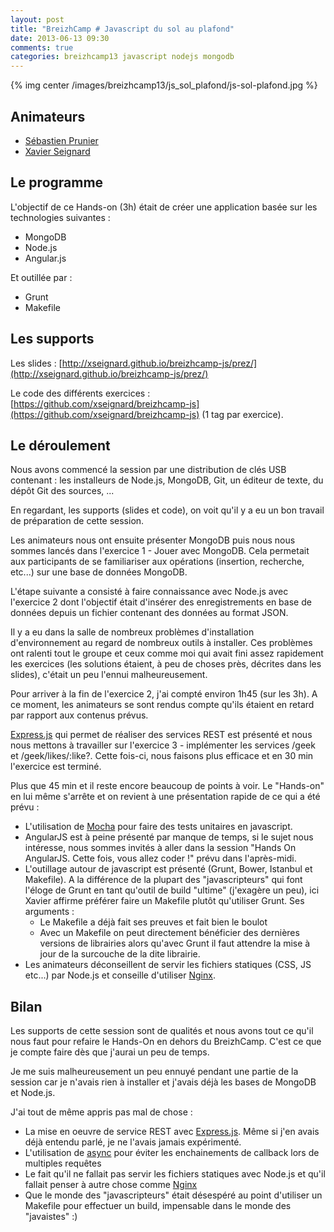 ```yaml
---
layout: post
title: "BreizhCamp # Javascript du sol au plafond"
date: 2013-06-13 09:30
comments: true
categories: breizhcamp13 javascript nodejs mongodb
---
```


{% img center /images/breizhcamp13/js_sol_plafond/js-sol-plafond.jpg %}

## Animateurs

* [Sébastien Prunier](http://sebprunier.wordpress.com/)
* [Xavier Seignard](https://twitter.com/xavier_seignard)

## Le programme
L'objectif de ce Hands-on (3h) était de créer une application basée sur les technologies suivantes :

* MongoDB
* Node.js
* Angular.js

Et outillée par :

* Grunt
* Makefile

## Les supports

Les slides : [http://xseignard.github.io/breizhcamp-js/prez/](http://xseignard.github.io/breizhcamp-js/prez/)

Le code des différents exercices : [https://github.com/xseignard/breizhcamp-js](https://github.com/xseignard/breizhcamp-js)
 (1 tag par exercice).

## Le déroulement

Nous avons commencé la session par une distribution de clés USB contenant : les installeurs de Node.js, MongoDB, Git, un éditeur de texte, du dépôt Git des sources, ...

En regardant, les supports (slides et code), on voit qu'il y a eu un bon travail de préparation de cette session.

Les animateurs nous ont ensuite présenter MongoDB puis nous nous sommes lancés dans l'exercice 1 - Jouer avec MongoDB. Cela permetait aux participants de se familiariser aux opérations (insertion, recherche, etc...) sur une base de données MongoDB.

L'étape suivante a consisté à faire connaissance avec Node.js avec l'exercice 2 dont l'objectif était d'insérer des enregistrements en base de données depuis un fichier contenant des données au format JSON.

Il y a eu dans la salle de nombreux problèmes d'installation d'environnement au regard de nombreux outils à installer. Ces problèmes ont ralenti tout le groupe et ceux comme moi qui avait fini assez rapidement les exercices (les solutions étaient, à peu de choses près, décrites dans les slides), c'était un peu l'ennui malheureusement.

Pour arriver à la fin de l'exercice 2, j'ai compté environ 1h45 (sur les 3h). A ce moment, les animateurs se sont rendus compte qu'ils étaient en retard par rapport aux contenus prévus.

[Express.js](http://expressjs.com/) qui permet de réaliser des services REST est présenté et nous nous mettons à travailler sur l'exercice 3 - implémenter les services /geek et /geek/likes/:like?. Cette fois-ci, nous faisons plus efficace et en 30 min l'exercice est terminé.

Plus que 45 min et il reste encore beaucoup de points à voir. Le "Hands-on" en lui même s'arrête et on revient à une présentation rapide de ce qui a été prévu :

* L'utilisation de [Mocha](http://visionmedia.github.io/mocha/) pour faire des tests unitaires en javascript.
* AngularJS est à peine présenté par manque de temps, si le sujet nous intéresse, nous sommes invités à aller dans la session "Hands On AngularJS. Cette fois, vous allez coder !" prévu dans l'après-midi.
* L'outillage autour de javascript est présenté (Grunt, Bower, Istanbul et Makefile). A la différence de la plupart des "javascripteurs" qui font l'éloge de Grunt en tant qu'outil de build "ultime" (j'exagère un peu), ici Xavier affirme préférer faire un Makefile plutôt qu'utiliser Grunt. Ses arguments :
	* Le Makefile a déjà fait ses preuves et fait bien le boulot
	* Avec un Makefile on peut directement bénéficier des dernières versions de librairies alors qu'avec Grunt il faut attendre la mise à jour de la surcouche de la dite librairie.
* Les animateurs déconseillent de servir les fichiers statiques (CSS, JS etc...) par Node.js et conseille d'utiliser [Nginx](http://wiki.nginx.org/).


## Bilan

Les supports de cette session sont de qualités et nous avons tout ce qu'il nous faut pour refaire le Hands-On en dehors du BreizhCamp. C'est ce que je compte faire dès que j'aurai un peu de temps.

Je me suis malheureusement un peu ennuyé pendant une partie de la session car je n'avais rien à installer et j'avais déjà les bases de MongoDB et Node.js.

J'ai tout de même appris pas mal de chose :

* La mise en oeuvre de service REST avec [Express.js](http://expressjs.com/). Même si j'en avais déjà entendu parlé, je ne l'avais jamais expérimenté.
* L'utilisation de [async](https://github.com/caolan/async) pour éviter les enchainements de callback lors de multiples requêtes
* Le fait qu'il ne fallait pas servir les fichiers statiques avec Node.js et qu'il fallait penser à autre chose comme [Nginx](http://wiki.nginx.org/)
* Que le monde des "javascripteurs" était désespéré au point d'utiliser un Makefile pour effectuer un build, impensable dans le monde des "javaistes" :)







